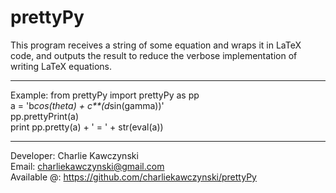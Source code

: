 prettyPy
========

This program receives a string of some equation and wraps it in LaTeX code, and outputs the result to reduce the verbose implementation of writing LaTeX equations.

--------------------------------------------------

Example:
from prettyPy import prettyPy as pp <br>
a = 'b*cos(theta) + c**(d*sin(gamma))' <br>
pp.prettyPrint(a) <br>
print pp.pretty(a) + ' = ' + str(eval(a))

--------------------------------------------------

Developer: Charlie Kawczynski <br>
Email:       charliekawczynski@gmail.com <br>
Available @: https://github.com/charliekawczynski/prettyPy <br>
